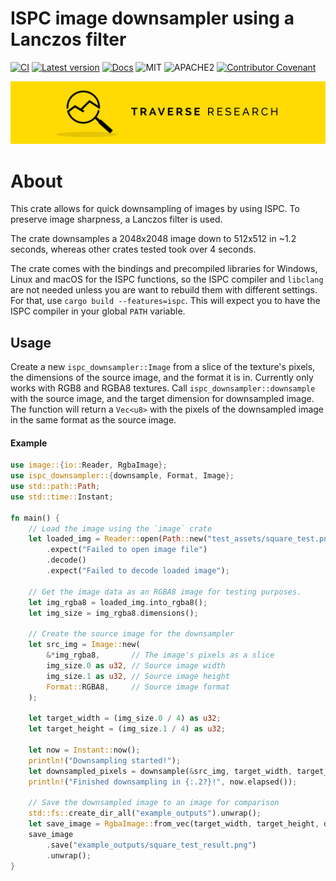 # ISPC image downsampler using a Lanczos filter
[![CI](https://github.com/Traverse-Research/ispc-downsampler/actions/workflows/build.yaml/badge.svg)](https://github.com/Traverse-Research/ispc-downsampler/actions/workflows/build.yaml)
[![Latest version](https://img.shields.io/crates/v/ispc-downsampler.svg)](https://crates.io/crates/ispc-downsampler)
[![Docs](https://docs.rs/ispc-downsampler/badge.svg)](https://docs.rs/ispc-downsampler/)
![MIT](https://img.shields.io/badge/license-MIT-blue.svg)
![APACHE2](https://img.shields.io/badge/license-APACHE2-blue.svg)
[![Contributor Covenant](https://img.shields.io/badge/contributor%20covenant-v1.4%20adopted-ff69b4.svg)](../main/CODE_OF_CONDUCT.md)

[![Banner](banner.png)](https://traverseresearch.nl)

# About

This crate allows for quick downsampling of images by using ISPC. To preserve image sharpness, a Lanczos filter is used.

The crate downsamples a 2048x2048 image down to 512x512 in ~1.2 seconds, whereas other crates tested took over 4 seconds.

The crate comes with the bindings and precompiled libraries for Windows, Linux and macOS for the ISPC functions, so the ISPC compiler and `libclang` are not needed unless you are want to rebuild them with different settings. For that, use `cargo build --features=ispc`. This will expect you to have the ISPC compiler in your global `PATH` variable.

## Usage

Create a new `ispc_downsampler::Image` from a slice of the texture's pixels, the dimensions of the source image, and the format it is in. Currently only works with RGB8 and RGBA8 textures.
Call `ispc_downsampler::downsample` with the source image, and the target dimension for downsampled image. The function will return a `Vec<u8>` with the pixels of the downsampled image in the same format as the source image.

#### Example

```rust
use image::{io::Reader, RgbaImage};
use ispc_downsampler::{downsample, Format, Image};
use std::path::Path;
use std::time::Instant;

fn main() {
    // Load the image using the `image` crate
    let loaded_img = Reader::open(Path::new("test_assets/square_test.png"))
        .expect("Failed to open image file")
        .decode()
        .expect("Failed to decode loaded image");

    // Get the image data as an RGBA8 image for testing purposes.
    let img_rgba8 = loaded_img.into_rgba8();
    let img_size = img_rgba8.dimensions();

    // Create the source image for the downsampler
    let src_img = Image::new(
        &*img_rgba8,       // The image's pixels as a slice
        img_size.0 as u32, // Source image width
        img_size.1 as u32, // Source image height
        Format::RGBA8,     // Source image format
    );

    let target_width = (img_size.0 / 4) as u32;
    let target_height = (img_size.1 / 4) as u32;

    let now = Instant::now();
    println!("Downsampling started!");
    let downsampled_pixels = downsample(&src_img, target_width, target_height);
    println!("Finished downsampling in {:.2?}!", now.elapsed());

    // Save the downsampled image to an image for comparison
    std::fs::create_dir_all("example_outputs").unwrap();
    let save_image = RgbaImage::from_vec(target_width, target_height, downsampled_pixels).unwrap();
    save_image
        .save("example_outputs/square_test_result.png")
        .unwrap();
}
```
